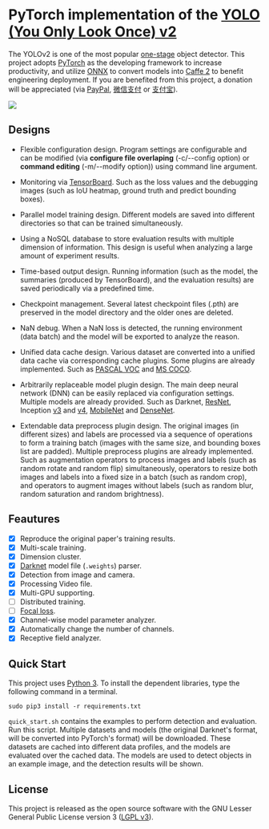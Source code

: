 # PyTorch implementation of the [YOLO (You Only Look Once) v2](https://arxiv.org/pdf/1612.08242.pdf)

The YOLOv2 is one of the most popular [one-stage](https://arxiv.org/abs/1708.02002) object detector.
This project adopts [PyTorch](http://pytorch.org/) as the developing framework to increase productivity, and utilize [ONNX](https://github.com/onnx/onnx) to convert models into [Caffe 2](https://caffe2.ai/) to benefit engineering deployment.
If you are benefited from this project, a donation will be appreciated (via [PayPal](https://www.paypal.me/minimumshen), [微信支付](donate_mm.jpg) or [支付宝](donate_alipay.jpg)).

![](demo.gif)

## Designs

- Flexible configuration design.
Program settings are configurable and can be modified (via **configure file overlaping** (-c/--config option) or **command editing** (-m/--modify option)) using command line argument.

- Monitoring via [TensorBoard](https://github.com/tensorflow/tensorboard).
Such as the loss values and the debugging images (such as IoU heatmap, ground truth and predict bounding boxes).

- Parallel model training design.
Different models are saved into different directories so that can be trained simultaneously.

- Using a NoSQL database to store evaluation results with multiple dimension of information.
This design is useful when analyzing a large amount of experiment results.

- Time-based output design.
Running information (such as the model, the summaries (produced by TensorBoard), and the evaluation results) are saved periodically via a predefined time.

- Checkpoint management.
Several latest checkpoint files (.pth) are preserved in the model directory and the older ones are deleted.

- NaN debug.
When a NaN loss is detected, the running environment (data batch) and the model will be exported to analyze the reason.

- Unified data cache design.
Various dataset are converted into a unified data cache via corresponding cache plugins.
Some plugins are already implemented. Such as [PASCAL VOC](http://host.robots.ox.ac.uk/pascal/VOC/) and [MS COCO](http://cocodataset.org/).

- Arbitrarily replaceable model plugin design.
The main deep neural network (DNN) can be easily replaced via configuration settings.
Multiple models are already provided. Such as Darknet, [ResNet](https://arxiv.org/abs/1512.03385), Inception [v3](https://arxiv.org/abs/1512.00567) and [v4](https://arxiv.org/abs/1602.07261), [MobileNet](https://arxiv.org/abs/1704.04861) and [DenseNet](https://arxiv.org/abs/1608.06993).

- Extendable data preprocess plugin design.
The original images (in different sizes) and labels are processed via a sequence of operations to form a training batch (images with the same size, and bounding boxes list are padded).
Multiple preprocess plugins are already implemented. Such as
augmentation operators to process images and labels (such as random rotate and random flip) simultaneously,
operators to resize both images and labels into a fixed size in a batch (such as random crop),
and operators to augment images without labels (such as random blur, random saturation and random brightness).

## Feautures

- [x] Reproduce the original paper's training results.
- [x] Multi-scale training.
- [x] Dimension cluster.
- [x] [Darknet](http://pjreddie.com) model file (`.weights`) parser.
- [x] Detection from image and camera.
- [x] Processing Video file.
- [x] Multi-GPU supporting.
- [ ] Distributed training.
- [ ] [Focal loss](https://arxiv.org/abs/1708.02002).
- [x] Channel-wise model parameter analyzer.
- [x] Automatically change the number of channels.
- [x] Receptive field analyzer.

## Quick Start

This project uses [Python 3](https://www.python.org/). To install the dependent libraries, type the following command in a terminal.

```
sudo pip3 install -r requirements.txt
```

`quick_start.sh` contains the examples to perform detection and evaluation. Run this script.
Multiple datasets and models (the original Darknet's format, will be converted into PyTorch's format) will be downloaded.
These datasets are cached into different data profiles, and the models are evaluated over the cached data.
The models are used to detect objects in an example image, and the detection results will be shown.

## License

This project is released as the open source software with the GNU Lesser General Public License version 3 ([LGPL v3](http://www.gnu.org/licenses/lgpl-3.0.html)).
